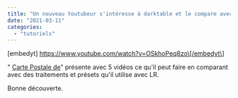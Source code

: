 ```yaml
---
title: "Un nouveau Youtubeur s'intéresse à darktable et le compare avec LR"
date: "2021-03-11"
categories: 
  - "tutoriels"
---
```


\[embedyt\] https://www.youtube.com/watch?v=OSkhoPeq8zo\[/embedyt\]

" [Carte Postale de](https://www.youtube.com/channel/UCGil9-K90bDUcVwtEMcXA3A)" présente avec 5 vidéos ce qu'il peut faire en comparant avec des traitements et présets qu'il utilise avec LR.

Bonne découverte.
